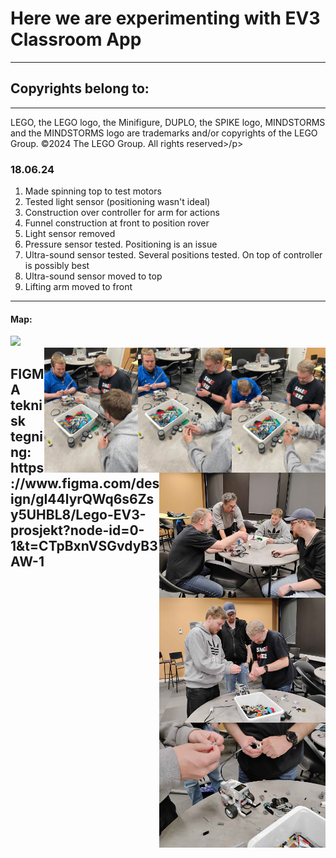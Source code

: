 <h1>Here we are experimenting with EV3 Classroom App</h1>
<hr>
<h2>Copyrights belong to:</h2>
<hr>
<p>LEGO, the LEGO logo, the Minifigure, DUPLO, the SPIKE logo, MINDSTORMS and the MINDSTORMS logo are trademarks and/or copyrights of the LEGO Group. ©2024 The LEGO Group. All rights reserved>/p>

<h3>18.06.24</h3>
<ol>
  <li>Made spinning top to test motors</li>
  <li>Tested light sensor (positioning wasn't ideal)</li>
  <li>Construction over controller for arm for actions</li>
  <li>Funnel construction at front to position rover</li>
  <li>Light sensor removed</li>
  <li>Pressure sensor tested. Positioning is an issue</li>
  <li>Ultra-sound sensor tested. Several positions tested. On top of controller is possibly best</li>
  <li>Ultra-sound sensor moved to top</li>
  <li>Lifting arm moved to front</li>
</ol>

<hr>

<h4>Map:</h4>

<div>
  <img src="./image/map.jpg" height="200vh">
</div>
<img align='right' src="./image/Lego mv.jpg" height="200vh">

<img align='right' src="./image/Lego uv.jpg" height="200vh">
<img align='right' src="./image/Moveable boy.jpg" height="200vh">
<img align='right' src="./image/building-process-1.jpg" height="200vh">
<img align='right' src="./image/building-process-2.jpg" height="200vh">
<img align='right' src="./image/building-process-3.jpg" height="200vh">

<h2>FIGMA teknisk tegning: https://www.figma.com/design/gI44lyrQWq6s6Zsy5UHBL8/Lego-EV3-prosjekt?node-id=0-1&t=CTpBxnVSGvdyB3AW-1 </h2>
